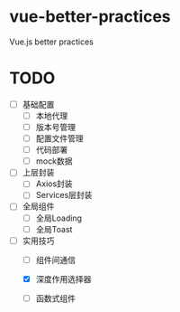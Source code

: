 # vue-better-practices
Vue.js better practices


# TODO
- [ ] 基础配置
  - [ ] 本地代理
  - [ ] 版本号管理
  - [ ] 配置文件管理
  - [ ] 代码部署
  - [ ] mock数据
  
- [ ] 上层封装
  - [ ] Axios封装
  - [ ] Services层封装

- [ ] 全局组件
  - [ ] 全局Loading
  - [ ] 全局Toast
  
- [ ] 实用技巧
  - [ ] 组件间通信
  - [x] 深度作用选择器
  - [ ] 函数式组件
  